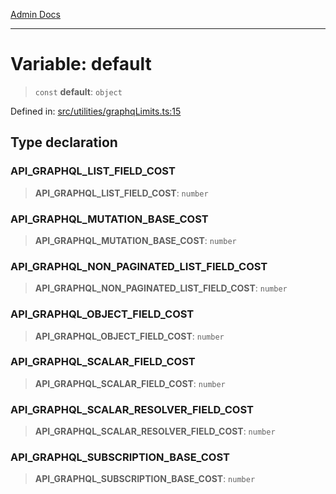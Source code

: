 [Admin Docs](/)

***

# Variable: default

> `const` **default**: `object`

Defined in: [src/utilities/graphqLimits.ts:15](https://github.com/PalisadoesFoundation/talawa-api/blob/a4f57b3a64e82c74809b195eb7bde9c04b2a5e89/src/utilities/graphqLimits.ts#L15)

## Type declaration

### API\_GRAPHQL\_LIST\_FIELD\_COST

> **API\_GRAPHQL\_LIST\_FIELD\_COST**: `number`

### API\_GRAPHQL\_MUTATION\_BASE\_COST

> **API\_GRAPHQL\_MUTATION\_BASE\_COST**: `number`

### API\_GRAPHQL\_NON\_PAGINATED\_LIST\_FIELD\_COST

> **API\_GRAPHQL\_NON\_PAGINATED\_LIST\_FIELD\_COST**: `number`

### API\_GRAPHQL\_OBJECT\_FIELD\_COST

> **API\_GRAPHQL\_OBJECT\_FIELD\_COST**: `number`

### API\_GRAPHQL\_SCALAR\_FIELD\_COST

> **API\_GRAPHQL\_SCALAR\_FIELD\_COST**: `number`

### API\_GRAPHQL\_SCALAR\_RESOLVER\_FIELD\_COST

> **API\_GRAPHQL\_SCALAR\_RESOLVER\_FIELD\_COST**: `number`

### API\_GRAPHQL\_SUBSCRIPTION\_BASE\_COST

> **API\_GRAPHQL\_SUBSCRIPTION\_BASE\_COST**: `number`
